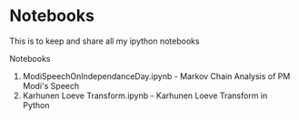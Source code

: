 Notebooks
=========

This is to keep and share all my ipython notebooks

Notebooks
1. ModiSpeechOnIndependanceDay.ipynb - Markov Chain Analysis of PM Modi's Speech
2. Karhunen Loeve Transform.ipynb    - Karhunen Loeve Transform in Python

